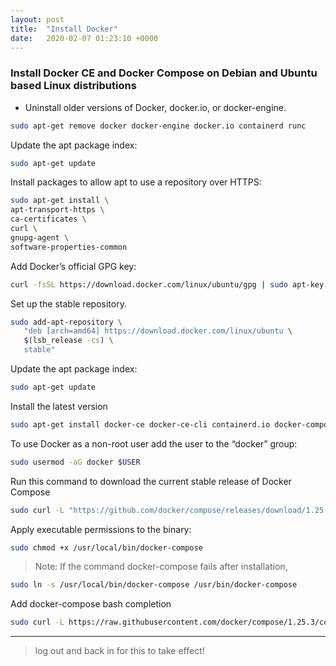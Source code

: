 ```yaml
---
layout: post
title:  "Install Docker"
date:   2020-02-07 01:23:10 +0000
---
```

### Install Docker CE and Docker Compose on Debian and Ubuntu based Linux distributions


- Uninstall older versions of Docker, docker.io, or docker-engine.

``` bash
sudo apt-get remove docker docker-engine docker.io containerd runc

```
Update the apt package index:

``` bash
sudo apt-get update
```
Install packages to allow apt to use a repository over HTTPS:
``` bash
sudo apt-get install \
apt-transport-https \
ca-certificates \
curl \
gnupg-agent \
software-properties-common
```
Add Docker’s official GPG key:
``` bash
curl -fsSL https://download.docker.com/linux/ubuntu/gpg | sudo apt-key add -
```
Set up the stable repository.
```bash
sudo add-apt-repository \
   "deb [arch=amd64] https://download.docker.com/linux/ubuntu \
   $(lsb_release -cs) \
   stable"
```
Update the apt package index:

``` bash
sudo apt-get update
```
Install the latest version
``` bash
sudo apt-get install docker-ce docker-ce-cli containerd.io docker-compose
```
To use Docker as a non-root user add the user to the “docker” group:
```bash
sudo usermod -aG docker $USER
```

Run this command to download the current stable release of Docker Compose

```bash
sudo curl -L "https://github.com/docker/compose/releases/download/1.25.3/docker-compose-$(uname -s)-$(uname -m)" -o /usr/local/bin/docker-compose
```

Apply executable permissions to the binary:

```bash
sudo chmod +x /usr/local/bin/docker-compose
```
> Note: If the command docker-compose fails after installation, 

```bash
sudo ln -s /usr/local/bin/docker-compose /usr/bin/docker-compose
```
Add docker-compose bash completion
  
```bash
sudo curl -L https://raw.githubusercontent.com/docker/compose/1.25.3/contrib/completion/bash/docker-compose -o /etc/bash_completion.d/docker-compose
```
--------------------------------------------------------------------------------------------------------------------------------------------
> log out and back in for this to take effect!
